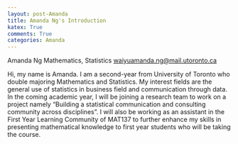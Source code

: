 ```yaml
---
layout: post-Amanda
title: Amanda Ng's Introduction
katex: True
comments: True
categories: Amanda
---
```

Amanda Ng
Mathematics, Statistics
waiyuamanda.ng@mail.utoronto.ca

Hi, my name is Amanda. I am a second-year from University of Toronto who double majoring Mathematics and Statistics. My interest fields are the general use of statistics in business field and communication through data. In the coming academic year, I will be joining a research team to work on a project namely “Building a statistical communication and consulting community across disciplines”. I will also be working as an assistant in the First Year Learning Community of MAT137 to further enhance my skills in presenting mathematical knowledge to first year students who will be taking the course.
